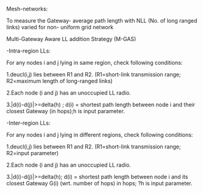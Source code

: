 Mesh-networks:

To measure the Gateway- average path length with NLL (No. of long ranged links) varied for non- uniform grid network

Multi-Gateway Aware LL addition Strategy (M-GAS)

-Intra-region LLs:

For any nodes i and j lying in same region, check following conditions:

1.deucl(i,j) lies between R1 and R2. (R1=short-link transmission range; R2=maximum length of long-ranged links)

2.Each node (i and j) has an unoccupied LL radio.

3.|d(i)-d(j)|>=delta(h) ; 
d(i) = shortest path length between node i and their closest Gateway (in hops);h is input parameter.

-Inter-region LLs:

For any nodes i and j lying in different regions, check following conditions:

1.deucl(i,j) lies between R1 and R2. (R1=short-link transmission range; R2=input parameter)

2.Each node (i and j) has an unoccupied LL radio.

3.|d(i)-d(j)|>=delta(h);
d(i) = shortest path length between node i and its closest Gateway G(i) (wrt. number of hops) in hops; ?h is input parameter.
